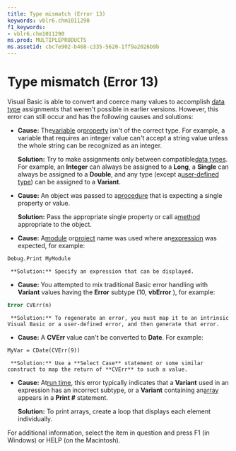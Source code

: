 ```yaml
---
title: Type mismatch (Error 13)
keywords: vblr6.chm1011290
f1_keywords:
- vblr6.chm1011290
ms.prod: MULTIPLEPRODUCTS
ms.assetid: cbc7e902-b468-c335-5620-1ff9a2026b9b
---
```



# Type mismatch (Error 13)

Visual Basic is able to convert and coerce many values to accomplish [data type](vbe-glossary.md) assignments that weren't possible in earlier versions. However, this error can still occur and has the following causes and solutions:


-  **Cause:** The[variable](vbe-glossary.md) or[property](vbe-glossary.md) isn't of the correct type. For example, a variable that requires an integer value can't accept a string value unless the whole string can be recognized as an integer.
    
     **Solution:** Try to make assignments only between compatible[data types](vbe-glossary.md). For example, an  **Integer** can always be assigned to a **Long**, a **Single** can always be assigned to a **Double**, and any type (except a[user-defined type](vbe-glossary.md)) can be assigned to a  **Variant**.
    
-  **Cause:** An object was passed to a[procedure](vbe-glossary.md) that is expecting a single property or value.
    
     **Solution:** Pass the appropriate single property or call a[method](vbe-glossary.md) appropriate to the object.
    
-  **Cause:** A[module](vbe-glossary.md) or[project](vbe-glossary.md) name was used where an[expression](vbe-glossary.md) was expected, for example:
    
```vb
Debug.Print MyModule 
```


     **Solution:** Specify an expression that can be displayed.
    
-  **Cause:** You attempted to mix traditional Basic error handling with **Variant** values having the **Error** subtype (10, **vbError** ), for example:
    
```vb
Error CVErr(n) 
```


     **Solution:** To regenerate an error, you must map it to an intrinsic Visual Basic or a user-defined error, and then generate that error.
    
-  **Cause:** A **CVErr** value can't be converted to **Date**. For example:
    
```vb
MyVar = CDate(CVErr(9)) 
```


     **Solution:** Use a **Select Case** statement or some similar construct to map the return of **CVErr** to such a value.
    
-  **Cause:** At[run time](vbe-glossary.md), this error typically indicates that a  **Variant** used in an expression has an incorrect subtype, or a **Variant** containing an[array](vbe-glossary.md) appears in a **Print #** statement.
    
     **Solution:** To print arrays, create a loop that displays each element individually.
    



For additional information, select the item in question and press F1 (in Windows) or HELP (on the Macintosh).


